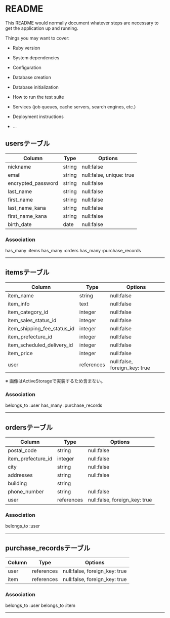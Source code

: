 # README

This README would normally document whatever steps are necessary to get the
application up and running.

Things you may want to cover:

* Ruby version

* System dependencies

* Configuration

* Database creation

* Database initialization

* How to run the test suite

* Services (job queues, cache servers, search engines, etc.)

* Deployment instructions

* ...


## usersテーブル
| Column              | Type      | Options                  |
|---------------------|-----------|--------------------------|
| nickname            | string    | null:false               |
| email               | string    | null:false, unique: true |
| encrypted_password  | string    | null:false               |
| last_name           | string    | null:false               |
| first_name          | string    | null:false               |
| last_name_kana      | string    | null:false               |
| first_name_kana     | string    | null:false               |
| birth_date          | date      | null:false               |


### Association
has_many :items
has_many :orders
has_many :purchase_records

---

## itemsテーブル
| Column                      | Type      | Options                      |
|-----------------------------|-----------|------------------------------|
| item_name                   | string    | null:false                   |
| item_info                   | text      | null:false                   |
| item_category_id            | integer   | null:false                   |
| item_sales_status_id        | integer   | null:false                   |
| item_shipping_fee_status_id | integer   | null:false                   |
| item_prefecture_id          | integer   | null:false                   |
| item_scheduled_delivery_id  | integer   | null:false                   |
| item_price                  | integer   | null:false                   |
| user                        | references| null:false, foreign_key: true|

※ 画像はActiveStorageで実装するため含まない。

### Association
belongs_to :user
has_many :purchase_records

---

## ordersテーブル
| Column              | Type      | Options                          |
|---------------------|-----------|----------------------------------|
| postal_code         | string    | null:false                       |
| item_prefecture_id  | integer   | null:false                       |
| city                | string    | null:false                       |
| addresses           | string    | null:false                       |
| building            | string    |                                  |
| phone_number        | string    | null:false                       |
| user                | references| null:false, foreign_key: true    |


### Association
belongs_to :user

---

## purchase_recordsテーブル
| Column              | Type      | Options                          |
|---------------------|-----------|----------------------------------|
| user                | references| null:false, foreign_key: true    |
| item                | references| null:false, foreign_key: true    |


### Association
belongs_to :user
belongs_to :item

---